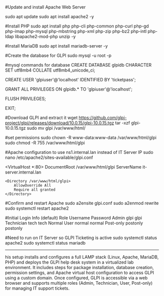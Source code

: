 
#Update and install Apache Web Server

sudo apt update 
sudo apt install apache2 -y

#Install PHP
sudo apt install php php-cli php-common php-curl php-gd php-imap php-mysql php-mbstring php-xml php-zip php-bz2 php-intl php-ldap libapache2-mod-php unzip -y

#Install MariaDB
sudo apt install mariadb-server -y

#Create the database for GLPI
sudo mysql -u root -p

#mysql commands for database
CREATE DATABASE glpidb CHARACTER SET utf8mb4 COLLATE utf8mb4_unicode_ci;

CREATE USER 'glpiuser'@'localhost' IDENTIFIED BY 'ticketpass';

GRANT ALL PRIVILEGES ON glpidb.* TO 'glpiuser'@'localhost';

FLUSH PRIVILEGES;

EXIT;

#Download GLPI and extract it
wget https://github.com/glpi-project/glpi/releases/download/10.0.15/glpi-10.0.15.tgz
tar -xzf glpi-10.0.15.tgz
sudo mv glpi /var/www/html/

#set permissions
sudo chown -R www-data:www-data /var/www/html/glpi
sudo chmod -R 755 /var/www/html/glpi

#Apache configuration to use ns1.internal.lan instead of IT Server IP
sudo nano /etc/apache2/sites-available/glpi.conf

<VirtualHost *:80>
    DocumentRoot /var/www/html/glpi
    ServerName it-server.internal.lan

    <Directory /var/www/html/glpi>
        AllowOverride All
        Require all granted
    </Directory>
</VirtualHost>

#Confirm and restart Apache 
sudo a2ensite glpi.conf
sudo a2enmod rewrite
sudo systemctl restart apache2

#Initial Login Info (default)
Role	     Username	    Password
Admin	       glpi	      glpi
Technician     tech	      tech
Normal User    normal	      normal
Post-only      postonly	      postonly



#Need to run on IT Server so GLPI Ticketing is active
sudo systemctl status apache2
sudo systemctl status mariadb

-------------------------------------------------------------------------------------------------
his setup installs and configures a full LAMP stack (Linux, Apache, MariaDB, PHP) and deploys the GLPI help desk system in a virtualized lab environment. It includes steps for package installation, database creation, permission settings, and Apache virtual host configuration to access GLPI using a custom domain. Once configured, GLPI is accessible via a web browser and supports multiple roles (Admin, Technician, User, Post-only) for managing IT support tickets.
